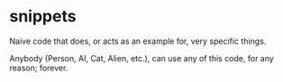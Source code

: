 # snippets
Naive code that does, or acts as an example for, very specific things.

Anybody (Person, AI, Cat, Alien, etc.), can use any of this code, for any reason; forever.
